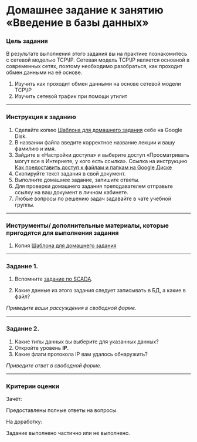 # Домашнее задание к занятию «Введение в базы данных»

### Цель задания

В результате выполнения этого задания вы на практике познакомитесь с сетевой моделью TCP\IP.
Сетевая модель TCP\IP является основной в современных сетях, поэтому необходимо разобраться, как проходит обмен данными на её основе.

1. Изучить как проходит обмен данными на основе сетевой модели TCP\IP
1. Изучить сетевой трафик при помощи утилит

------

### Инструкция к заданию

1. Сделайте копию [Шаблона для домашнего задания](https://docs.google.com/document/d/1JpEXp6bRgmOtNbMosYwIjgBwqzbtQoAxsIaS1M1V9r0/edit) себе на Google Disk.
1. В названии файла введите корректное название лекции и вашу фамилию и имя.
1. Зайдите в «Настройки доступа» и выберите доступ «Просматривать могут все в Интернете, у кого есть ссылка». Ссылка на инструкцию [Как предоставить доступ к файлам и папкам на Google Диске](https://support.google.com/docs/answer/2494822?hl=ru&co=GENIE.Platform%3DDesktop)
1. Скопируйте текст задания в свой документ.
1. Выполните домашнее задание, запишите ответы.
1. Для проверки домашнего задания преподавателем отправьте ссылку на ваш документ в личном кабинете.
1. Любые вопросы по решению задач задавайте в чате учебной группы.

------

### Инструменты/ дополнительные материалы, которые пригодятся для выполнения задания

1. Копия [Шаблона для домашнего задания](https://docs.google.com/document/d/1JpEXp6bRgmOtNbMosYwIjgBwqzbtQoAxsIaS1M1V9r0/edit)

------

### Задание 1.

1. Вспомните [задание по SCADA](https://github.com/netology-code/scada-2-homeworks/tree/main/5).

2. Какие данные из этого задания следует записывать в БД, а какие в файл?

*Приведите ваши рассуждения в свободной форме.*

------

### Задание 2.

1. Какие типы данных вы выберите для указанных данных?
2. Откройте уровень **IP**.
3. Какие флаги протокола IP вам удалось обнаружить?

*Приведите ответ в свободной форме.*

------

### Критерии оценки

Зачёт:

Предоставлены полные ответы на вопросы.

На доработку:

Задание выполнено частично или не выполнено.
